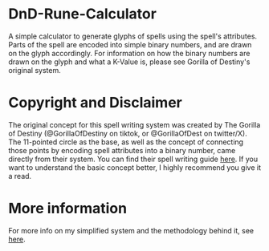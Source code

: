 # DnD-Rune-Calculator
A simple calculator to generate glyphs of spells using the spell's attributes. Parts of the spell are encoded into simple binary numbers, and are drawn on the glyph accordingly. For information on how the binary numbers are drawn on the glyph and what a K-Value is, please see Gorilla of Destiny's original system.

# Copyright and Disclaimer
The original concept for this spell writing system was created by The Gorilla of Destiny (@GorillaOfDestiny on tiktok, or @GorillaOfDest on twitter/X). The 11-pointed circle as the base, as well as the concept of connecting those points by encoding spell attributes into a binary number, came directly from their system. You can find their spell writing guide [here](https://preview.drivethrurpg.com/en/product/429711/the-spell-writing-guide). If you want to understand the basic concept better, I highly recommend you give it a read.

# More information
For more info on my simplified system and the methodology behind it, see [here](https://github.com/zdschade/DnD-Rune-Calculator/blob/main/DISCLAIMER.md).
